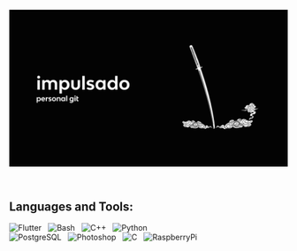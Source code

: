 <!-- Main GIF -->
<p><img align="center" src="https://github.com/impulsado/impulsado/blob/main/katana_pc_video.gif"/></p>

<br/>

<!-- Info -->
## Languages and Tools:
<p>
  <img alt="Flutter" src="https://img.shields.io/badge/Flutter-02569B?style=for-the-badge&logo=flutter&logoColor=white">
  &nbsp;
  <img alt="Bash" src="https://img.shields.io/badge/Shell_Script-121011?style=for-the-badge&logo=gnu-bash&logoColor=white">
  &nbsp;
  <img alt="C++" src="https://img.shields.io/badge/C++-%2300599C.svg?logo=c%2B%2B&logoColor=white">
  &nbsp;
  <img alt="Python" src="https://img.shields.io/badge/Python-3776AB?style=for-the-badge&logo=python&logoColor=white">
  &nbsp;
  
  <br/>
  <img alt="PostgreSQL" src="https://img.shields.io/badge/Postgres-%23316192.svg?logo=postgresql&logoColor=white">
  &nbsp;
  <img alt="Photoshop" src="https://img.shields.io/badge/Adobe%20Photoshop-31A8FF?style=for-the-badge&logo=Adobe%20Photoshop&logoColor=black">
  &nbsp;
  <img alt="C" src="https://img.shields.io/badge/C-00599C?logo=c&logoColor=white">
  &nbsp;
  <img alt="RaspberryPi" src="https://img.shields.io/badge/Raspberry%20Pi-A22846?style=for-the-badge&logo=Raspberry%20Pi&logoColor=white">
</p>
